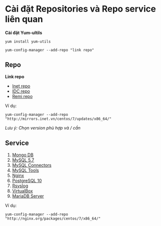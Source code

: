 # Cài đặt Repositories và Repo service liên quan

**Cài đặt Yum-ultils**

```yum install yum-utils```

```yum-config-manager --add-repo "link repo"```

## Repo

**Link repo**
- [Inet repo](http://mirrors.inet.vn/centos/)
- [IDC repo](http://centos-hcm.viettelidc.com.vn/)
- [Remi repo](http://mirrors.mediatemple.net/remi/enterprise/7/remi/x86_64/)

Ví dụ: 

```yum-config-manager --add-repo "http://mirrors.inet.vn/centos/7/updates/x86_64/"```

*Lưu ý: Chọn version phù hợp và / cần*

## Service

1. [Mongo DB](https://repo.mongodb.org/yum/redhat/7/mongodb-org/3.3/x86_64/)
2. [MySQL 5.7](https://repo.mysql.com/yum/mysql-5.7-community/el/7/x86_64/)
3. [MySQL Connectors](https://repo.mysql.com/yum/mysql-connectors-community/el/7/x86_64/)
4. [MySQL Tools](https://repo.mysql.com/yum/mysql-tools-community/el/7/x86_64/)
5. [Nginx](http://nginx.org/packages/centos/7/x86_64/)
6. [PostgreSQL 10](https://download.postgresql.org/pub/repos/yum/10/redhat/rhel-7-x86_64)
7. [Rsyslog](http://rpms.adiscon.com/v8-stable/epel-7/x86_64/)
8. [VirtualBox](http://download.virtualbox.org/virtualbox/rpm/rhel/7/x86_64/)
9. [MariaDB Server](https://mariadb.org/download/#mariadb-repositories)


Ví dụ: 

```yum-config-manager --add-repo "http://nginx.org/packages/centos/7/x86_64/"```
